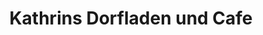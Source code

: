 ---
title: "Kathrins Dorfladen und Cafe"
url: /nieder-hilbersheim/kathrins-dorfladen-und-cafe/
shop: Lebensmittel
---